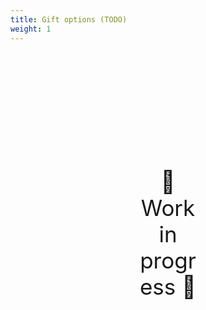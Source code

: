 ```yaml
---
title: Gift options (TODO)
weight: 1
---
```

<div style="text-align: center; font-size:2.5em;margin: 200px;">🚧 Work in progress 🚧</div>